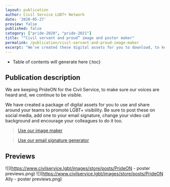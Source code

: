 ```yaml
---
layout: publication
author: Civil Service LGBT+ Network
date: '2020-05-27'
preview: false
published: false
category: ["pride-2020", "pride-2021"]
title: "“Civil servant and proud” image and poster maker"
permalink: /publication/civil-servant-and-proud-image-maker
excerpt: "We’ve created these digital assets for you to download, to keep PrideON in 2020."
---
```


<!-- Include the following to generate a Table of Contents -->
* Table of contents will generate here
{:toc}
<!-- Don't touch the Table of Contents above -->
<!-- Include this line to process the Markdown and format the content properly -->
<div id="markdown-content" markdown="1">
<!-- Don't remove the line of code above -->


## Publication description

We are keeping PrideON for the Civil Service, to make sure our voices are heard and, we continue to be visible.

We have created a package of digital assets for you to use and share around your teams to promote LGBT+ visibility. Be sure to post these on social media, add one to your email signature, change your video call background and encourage your colleagues to do it too.

> [Use our image maker](https://www.civilservice.lgbt/image-maker/civil-servant-and-proud)

> [Use our email signature generator](https://www.civilservice.lgbt/email-signatures/pride-on)

## Previews

![](https://www.civilservice.lgbt/images/store/posts/PrideON - poster previews.png)
![](https://www.civilservice.lgbt/images/store/posts/PrideON Ally - poster previews.png)

<!-- Include this line to process the Markdown and format the content properly -->
</div>
<!-- Don't remove the line of code above -->


